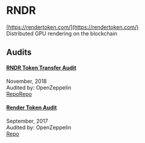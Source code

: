 
# RNDR
  
[https://rendertoken.com/](https://rendertoken.com/)<br>
Distributed GPU rendering on the blockchain


## Audits



#### [RNDR Token Transfer Audit](https://blog.openzeppelin.com/rndr-token-transfer-audit-74b21356b849/)

November, 2018<br>
Audited by: OpenZeppelin<br>
[Repo](https://github.com/rndr-network/Token-Audit)[Repo](https://github.com/rndr-network/Token-Airdrop/)
      


#### [Render Token Audit](https://blog.openzeppelin.com/render-token-audit-2a078ba6d759/)

September, 2017<br>
Audited by: OpenZeppelin<br>
[Repo](https://github.com/RenderToken/rendertoken/tree/2967e106004e26cbad5b9a34e57e7f07bde45256/contracts)
      

  



